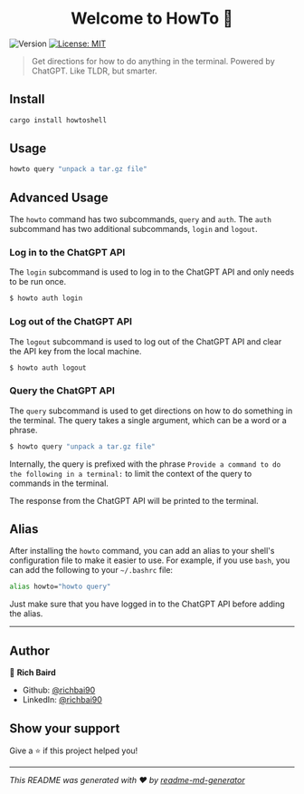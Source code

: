 <h1 align="center">Welcome to HowTo 👋</h1>
<p>
  <img alt="Version" src="https://img.shields.io/badge/version-1.0.0-blue.svg?cacheSeconds=2592000" />
  <a href="#" target="_blank">
    <img alt="License: MIT" src="https://img.shields.io/badge/License-MIT-yellow.svg" />
  </a>
</p>

> Get directions for how to do anything in the terminal. Powered by ChatGPT. Like TLDR, but smarter.

## Install

```sh
cargo install howtoshell
```

## Usage

```sh
howto query "unpack a tar.gz file"
```

## Advanced Usage

The `howto` command has two subcommands, `query` and `auth`. The `auth` subcommand has two additional subcommands, `login` and `logout`.


### Log in to the ChatGPT API
The `login` subcommand is used to log in to the ChatGPT API and only needs to be run once.
```bash
$ howto auth login
```

### Log out of the ChatGPT API
The `logout` subcommand is used to log out of the ChatGPT API and clear the API key from the local machine.

```bash
$ howto auth logout
```

### Query the ChatGPT API
The `query` subcommand is used to get directions on how to do something in the terminal. The query takes a single argument, which can be a word or a phrase. 

```bash
$ howto query "unpack a tar.gz file"
```

Internally, the query is prefixed with the phrase `Provide a command to do the following in a terminal:` to limit the context of the query to commands in the terminal.

The response from the ChatGPT API will be printed to the terminal.

## Alias
After installing the `howto` command, you can add an alias to your shell's configuration file to make it easier to use. For example, if you use `bash`, you can add the following to your `~/.bashrc` file:

```bash
alias howto="howto query"
```

Just make sure that you have logged in to the ChatGPT API before adding the alias.

---

## Author

👤 **Rich Baird**

* Github: [@richbai90](https://github.com/richbai90)
* LinkedIn: [@richbai90](https://linkedin.com/in/richbai90)

## Show your support

Give a ⭐️ if this project helped you!

***
_This README was generated with ❤️ by [readme-md-generator](https://github.com/kefranabg/readme-md-generator)_